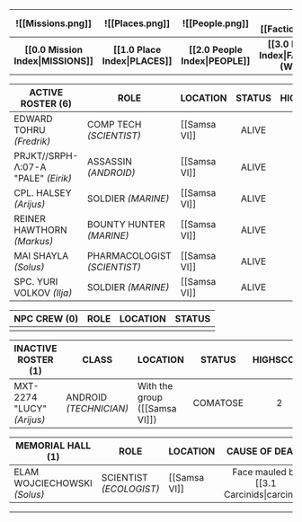 
|          ![[Missions.png]]          |         ![[Places.png]]         |         ![[People.png]]          |             ![[Factions.png]]             |         ![[Threats.png]]          |
| :---------------------------------: | :-----------------------------: | :------------------------------: | :---------------------------------------: | :-------------------------------: |
| **[[0.0 Mission Index\|MISSIONS]]** | **[[1.0 Place Index\|PLACES]]** | **[[2.0 People Index\|PEOPLE]]** | **[[3.0 Faction Index\|FACTIONS (WIP)]]** | **[[3.0 Threat Index\|THREATS]]** |

| **ACTIVE ROSTER (6)**               | **ROLE**                     | **LOCATION** | **STATUS** | **HIGHSCORE** |
| ----------------------------------- | ---------------------------- | ------------ | :--------: | :-----------: |
| EDWARD TOHRU *(Fredrik)*            | COMP TECH *(SCIENTIST)*      | [[Samsa VI]] |   ALIVE    |       2       |
| PRJKT//SRPH-Λ:07-A "PALE" *(Eirik)* | ASSASSIN *(ANDROID)*         | [[Samsa VI]] |   ALIVE    |       2       |
| CPL. HALSEY *(Arijus)*              | SOLDIER *(MARINE)*           | [[Samsa VI]] |   ALIVE    |       2       |
| REINER HAWTHORN *(Markus)*          | BOUNTY HUNTER *(MARINE)*     | [[Samsa VI]] |   ALIVE    |       2       |
| MAI SHAYLA *(Solus)*                | PHARMACOLOGIST *(SCIENTIST)* | [[Samsa VI]] |   ALIVE    |       1       |
| SPC. YURI VOLKOV *(Ilja)*           | SOLDIER *(MARINE)*           | [[Samsa VI]] |   ALIVE    |       2       |

| **NPC CREW (0)** | **ROLE** | **LOCATION** | **STATUS** |
| ---------------- | -------- | ------------ | :--------: |
|                  |          |              |            |

| **INACTIVE ROSTER (1)**    | **CLASS**              | **LOCATION**                  | **STATUS** | **HIGHSCORE** |
| -------------------------- | ---------------------- | ----------------------------- | :--------: | :-----------: |
| MXT-2274 "LUCY" *(Arijus)* | ANDROID *(TECHNICIAN)* | With the group ([[Samsa VI]]) |  COMATOSE  |       2       |

| **MEMORIAL HALL (1)**        | **ROLE**                | **LOCATION** |             **CAUSE OF DEATH**             | **HIGHSCORE** |
| ---------------------------- | ----------------------- | ------------ | :----------------------------------------: | :-----------: |
| ELAM WOJCIECHOWSKI *(Solus)* | SCIENTIST *(ECOLOGIST)* | [[Samsa VI]] | Face mauled by [[3.1 Carcinids\|carcinid]] |       0       |

---
